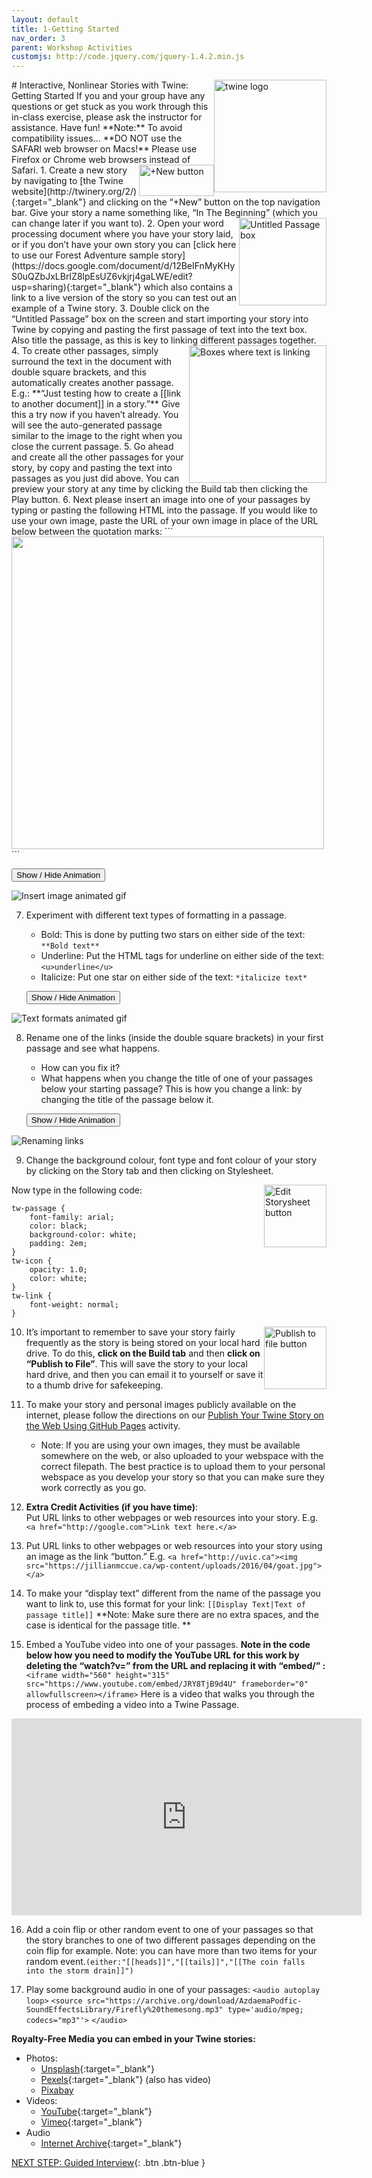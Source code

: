 ```yaml
---
layout: default
title: 1-Getting Started
nav_order: 3
parent: Workshop Activities
customjs: http://code.jquery.com/jquery-1.4.2.min.js
---
```

<img src="images/twine-intro-01.png" style="float:right;width:180px;height:180px;" alt="twine logo"> 
# Interactive, Nonlinear Stories with Twine: Getting Started
If you and your group have any questions or get stuck as you work through this in-class exercise, please ask the instructor for assistance.  Have fun!
**Note:** To avoid compatibility issues... 
**DO NOT use the SAFARI web browser on Macs!** 
Please use Firefox or Chrome web browsers instead of Safari.
<img src="images/twine-intro-02.png" style="float:right;width:120px;height:50px;" alt="+New button">
1. Create a new story by navigating to [the Twine website](http://twinery.org/2/){:target="_blank"} and clicking on the “+New” button on the top navigation bar. Give your story a name something like, “In The Beginning” (which you can change later if you want to).
<img src="images/twine-intro-03.png" style="float:right;width:140px;height:140px;" alt="Untitled Passage box"> 
2. Open your word processing document where you have your story laid, or if you don’t have your own story you can [click here to use our Forest Adventure sample story](https://docs.google.com/document/d/12BeIFnMyKHyS0uQZbJxLBrIZ8lpEsUZ6vkjrj4gaLWE/edit?usp=sharing){:target="_blank"} which also contains a link to a live version of the story so you can test out an example of a Twine story. 
3. Double click on the “Untitled Passage” box on the screen and start importing your story into Twine by copying and pasting the first passage of text into the text box. Also title the passage, as this is key to linking different passages together. 
4. <img src="images/twine-intro-04.png" style="float:right;width:220px" alt="Boxes where text is linking">  To create other passages, simply surround the text in the document with double square brackets, and this automatically creates another passage. E.g.: **“Just testing how to create a [[link to another document]] in a story.”** Give this a try now if you haven’t already. You will see the auto-generated passage similar to the image to the right when you close the current passage.
5. Go ahead and create all the other passages for your story, by copy and pasting the text into passages as you just did above.  You can preview your story at any time by clicking the Build tab then clicking the Play button.
6. Next please insert an image into one of your passages by typing or pasting the following HTML into the passage. If you would like to use your own image, paste the URL of your own image in place of the URL below between the quotation marks: 
```
<img src="https://bit.ly/32DnMcw" width="500">
```

<button onclick="toggle('gif1')">Show / Hide Animation </button>
  <div id="gif1">
      <img src="images/twine-intro-05c.gif" alt="Insert image animated gif">
      </div> 


7. Experiment with different text types of formatting in a passage. 
    - Bold: This is done by putting two stars on either side of the text: ```**Bold text**```
    - Underline: Put the HTML tags for underline on either side of the text: ```<u>underline</u>```
    - Italicize: Put one star on either side of the text: ```*italicize text*```

    <button onclick="toggle('gif2')">Show / Hide Animation </button>
  <div id="gif2">
      <img src="images/twine-intro-06c.gif" alt="Text formats animated gif">
      </div> 


8. Rename one of the links (inside the double square brackets) in your first passage and see what happens.  
    - How can you fix it?
    - What happens when you change the title of one of your passages below your starting passage? This is how you change a link: by changing the title of the passage below it.

    <button onclick="toggle('gif3')">Show / Hide Animation </button>
  <div id="gif3">
      <img src="images/twine-intro-07c.gif" alt="Renaming links">
      </div> 


9. Change the background colour, font type and font colour of your story by clicking on the Story tab and then clicking on Stylesheet.  
<img src="images/twine-intro-08b.png" style="float:right;height:100px" alt="Edit Storysheet button">

Now type in the following code: 

```
tw-passage {
	font-family: arial;
  	color: black;
  	background-color: white;
	padding: 2em;
}
tw-icon {
	opacity: 1.0;
  	color: white;
}
tw-link {
	font-weight: normal;
}
```

10. <img src="images//twine-intro-09b.png" style="float:right;height:100px" alt="Publish to file button"> It’s important to remember to save your story fairly frequently as the story is being stored on your local hard drive. To do this, **click on the Build tab** and then **click on “Publish to File”**.  This will save the story to your local hard drive, and then you can email it to yourself or save it to a thumb drive for safekeeping.

11. To make your story and personal images publicly available on the internet, please follow the directions on our [Publish Your Twine Story on the Web Using GitHub Pages](github.html) activity.
    - Note: If you are using your own images, they must be available somewhere on the web, or also uploaded to your webspace with the correct filepath. The best practice is to upload them to your personal webspace as you develop your story so that you can make sure they work correctly as you go.<br>

12. **Extra Credit Activities (if you have time)**:<br> Put URL links to other webpages or web resources into your story. E.g. ```<a href="http://google.com">Link text here.</a>```

13.  Put URL links to other webpages or web resources into your story using an image as the link “button.” E.g. ```<a href="http://uvic.ca"><img src="https://jillianmccue.ca/wp-content/uploads/2016/04/goat.jpg"></a>```

14.  To make your “display text” different from the name of the passage you want to link to, use this format for your link: ```[[Display Text|Text of passage title]]```  **Note: Make sure there are no extra spaces, and the case is identical for the passage title. **

15.  Embed a YouTube video into one of your passages. **Note in the code below how you need to modify the YouTube URL for this work by deleting the “watch?v=” from the URL and replacing it with “embed/” :**
```<iframe width="560" height="315" src="https://www.youtube.com/embed/JRY8TjB9d4U" frameborder="0" allowfullscreen></iframe>```
Here is a video that walks you through the process of embeding a video into a Twine Passage. 
<iframe width="560" height="315" src="https://www.youtube.com/embed/-mEQ6GBuTLU" title="YouTube video player" frameborder="0" allow="accelerometer; autoplay; clipboard-write; encrypted-media; gyroscope; picture-in-picture" allowfullscreen></iframe>

16. Add a coin flip or other random event to one of your passages so that the story branches to one of two different passages depending on the coin flip for example. Note: you can have more than two items for your random event.```(either:"[[heads]]","[[tails]]","[[The coin falls into the storm drain]]")```

17. Play some background audio in one of your passages:
```<audio autoplay loop>```
```<source src="https://archive.org/download/AzdaemaPodfic-SoundEffectsLibrary/Firefly%20themesong.mp3" type='audio/mpeg; codecs="mp3"'>```
```</audio>```

**Royalty-Free Media you can embed in your Twine stories:**
- Photos: 
    - [Unsplash](https://unsplash.com/){:target="_blank"}
    - [Pexels](https://www.pexels.com/royalty-free-images/){:target="_blank"} (also has video)
    - [Pixabay](https://pixabay.com/)
- Videos:
    - [YouTube](https://youtube.com){:target="_blank"}
    - [Vimeo](https://vimeo.com){:target="_blank"}
- Audio
  - [Internet Archive](https://archive.org/details/audio){:target="_blank"}

<script>  

    function toggle(input) {
        var x = document.getElementById(input);
        if (x.style.display === "none") {
            x.style.display = "block";
        } else {
            x.style.display = "none";
        }
    }
</script>

[NEXT STEP: Guided Interview](guided-interview.html){: .btn .btn-blue }
